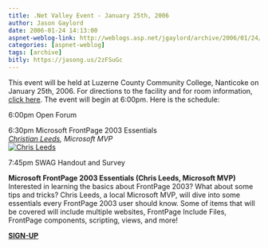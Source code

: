 ```yaml
---
title: .Net Valley Event - January 25th, 2006
author: Jason Gaylord
date: 2006-01-24 14:13:00
aspnet-weblog-link: http://weblogs.asp.net/jgaylord/archive/2006/01/24/436338.aspx
categories: [aspnet-weblog]
tags: [archive]
bitly: https://jasong.us/2zFSuGc
---
```


This event will be held at Luzerne County Community College, Nanticoke on January 25th, 2006. For directions to the facility and for room information, [click here](http://www.dotnetvalley.com/Directions/default.aspx). The event will begin at 6:00pm. Here is the schedule:  
  
6:00pm
Open Forum

6:30pm
Microsoft FrontPage 2003 Essentials  
_[Christian Leeds](http://www.contentseed.com/ "Chris Leeds"), Microsoft MVP_  
[![Chris Leeds](http://www.dotnetvalley.com/images/persons/chrisleeds.gif)](http://www.dotnetvalley.com/Speakers/340.aspx)

7:45pm
SWAG Handout and Survey
  
**Microsoft FrontPage 2003 Essentials (Chris Leeds, Microsoft MVP)**  
Interested in learning the basics about FrontPage 2003? What about some tips and tricks? Chris Leeds, a local Microsoft MVP, will dive into some essentials every FrontPage 2003 user should know. Some of items that will be covered will include multiple websites, FrontPage Include Files, FrontPage components, scripting, views, and more!  
  
[**SIGN-UP**](http://www.dotnetvalley.com/signup.aspx?eventid=341&sourceid=blog)